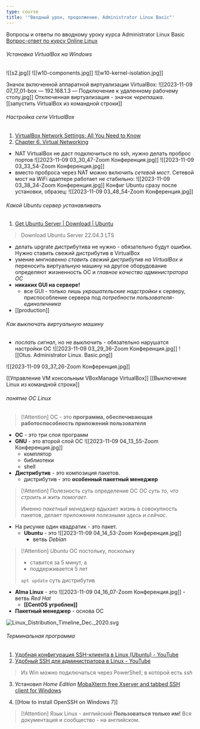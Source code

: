 ```yaml
---
type: course
title: '"Вводный урок, продолжение. Administrator Linux Basic"'
---
```


Вопросы и ответы по вводному уроку курса Administrator Linux Basic
[Вопрос-ответ по курсу Online Linux](https://otus.ru/learning/261941/#)

###### Установка VirtualBox на Windows
![[s2.jpg]]
![[w10-components.jpg]]
![[w10-kernel-isolation.jpg]]

Значок включенной аппаратной виртуализации VirtualBox:
![[2023-11-09 07_17_01-box — 192.168.1.3 — Подключение к удаленному рабочему столу.jpg]]
Отключенная виртуализация - значок *черепашка*.
[[запустить VirtualBox из командной строки]]
###### Настройка сети VirtualBox
1. [VirtualBox Network Settings: All You Need to Know](https://www.nakivo.com/blog/virtualbox-network-setting-guide/)
2. [Chapter 6. Virtual Networking](https://www.virtualbox.org/manual/ch06.html)

- NAT VirtualBox не даст подключиться по ssh, нужно делать проброс портов ![[2023-11-09 03_30_47-Zoom Конференция.jpg]] ![[2023-11-09 03_33_54-Zoom Конференция.jpg]]
- вместо проброса через NAT можно включить *сетевой мост*. Сетевой мост на WiFi адаптере работает не стабильно:
![[2023-11-09 03_38_34-Zoom Конференция.jpg]]
Конфиг Ubuntu сразу после установки, образец:
![[2023-11-09 03_48_54-Zoom Конференция.jpg]]


###### Какой Ubuntu сервер устанавливать
1. [Get Ubuntu Server | Download | Ubuntu](https://ubuntu.com/download/server)
> Download Ubuntu Server 22.04.3 LTS

- делать upgrate дистрибутива не нужно - обязательно будут ошибки. Нужно ставить свежий дистрибутив в VirtualBox
- умение *мнгновенно ставить свежий дистрибутив на VirtualBox* и переносить виртуальную машину на другое оборудование определяют жизненность ОС и *главное качество администратора ОС*
- **никаких GUI на сервере!**
	- все GUI - только лишь *украшательские надстройки* к серверу, приспособление сервера под *потребности пользователя-единоличника*
- [[production]]
###### Как выключать виртуальную машину
- *послать сигнал*, но не *выключить* - обязательно нарушатся настройки ОС
![[2023-11-09 03_29_36-Zoom Конференция.jpg]] ![[Otus. Administrator Linux. Basic.png]]

![[2023-11-09 03_37_26-Zoom Конференция.jpg]]

[[Управление VM консольным VBoxManage VirtualBox]]
[[Выключение Linux из командной строки]]

###### понятие ОС Linux

> [!Attention] ОС - это 
> **программа, обеспечивающая работоспособность приложений пользователя**

- **ОС** - это три слоя программ
- **GNU** - это второй слой ОС ![[2023-11-09 04_13_55-Zoom Конференция.jpg]]
	- комплятор
	- библиотеки
	- shell
- **Дистрибутив** - это композиция пакетов.
	- дистрибутив - это **особенный пакетный менеджер**

> [!Attention] Полезность суть определение ОС
> *ОС суть то, что строить и жить помогает*.
> 
> Именно *пакетный менеджер* вдыхает жизнь в совокупность пакетов, делает приложения *полезными здесь и сейчас*.

- На рисунке один квадратик - это пакет.
	- **Ubuntu** - это ![[2023-11-09 04_14_53-Zoom Конференция.jpg]]
		- ветвь *Debian*

> [!Attention] *Ubuntu* ОС постольку, 
> поскольку
> - ставится за 5 минут, а
> - поддерживается 5 лет
> 
> `apt update` суть дистрибутив

- **Alma Linux** - это ![[2023-11-09 04_16_07-Zoom Конференция.jpg]]
		- ветвь *Red Hat*
	- **[[CentOS угроблен]]**
- **Пакетный менеджер** - основа ОС



![Linux\_Distribution\_Timeline\_Dec.\_2020.svg](https://upload.wikimedia.org/wikipedia/commons/8/8c/Linux_Distribution_Timeline_Dec._2020.svg?uselang=ru)

###### Терминальная программа
1. [Удобная конфигурация SSH-клиента в Linux (Ubuntu) - YouTube](https://www.youtube.com/watch?v=MbywCRHpb2w)
2. [Удобный SSH для администратора в Linux - YouTube](https://www.youtube.com/watch?v=D4iXqvy-rfA)
>Из Win можно подключаться через PowerShell, в которой есть *ssh*

3. Установил *Home Edition* [MobaXterm free Xserver and tabbed SSH client for Windows](https://mobaxterm.mobatek.net/)

4. [[How to install OpenSSH on Windows 7]]
> [!Attention] Язык Linux - английский
> **Пользоваться только им!**
> Вся документация и сообщество - на английском.
